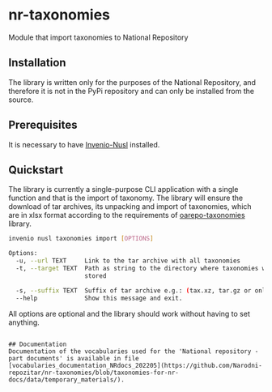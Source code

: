 # nr-taxonomies
Module that import taxonomies to National Repository

## Installation

The library is written only for the purposes of the National Repository, and therefore it is not in the PyPi repository
and can only be installed from the source.

## Prerequisites
It is necessary to have
[Invenio-Nusl](https://github.com/Narodni-repozitar/invenio-nusl) installed.

## Quickstart

The library is currently a single-purpose CLI application with a single function and that is the import of taxonomy.
The library will ensure the download of tar archives, its unpacking and import of taxonomies,
which are in xlsx format according to the requirements of
[oarepo-taxonomies](https://github.com/oarepo/oarepo-taxonomies) library.

```bash
invenio nusl taxonomies import [OPTIONS]

Options:
  -u, --url TEXT     Link to the tar archive with all taxonomies
  -t, --target TEXT  Path as string to the directory where taxonomies will be
                     stored

  -s, --suffix TEXT  Suffix of tar archive e.g.: (tax.xz, tar.gz or only tar
  --help             Show this message and exit.

```
All options are optional and the library should work without having to set anything.
```

## Documentation
Documentation of the vocabularies used for the 'National repository - part documents' is available in file [vocabularies_documentation_NRdocs_202205](https://github.com/Narodni-repozitar/nr-taxonomies/blob/taxonomies-for-nr-docs/data/temporary_materials/).
